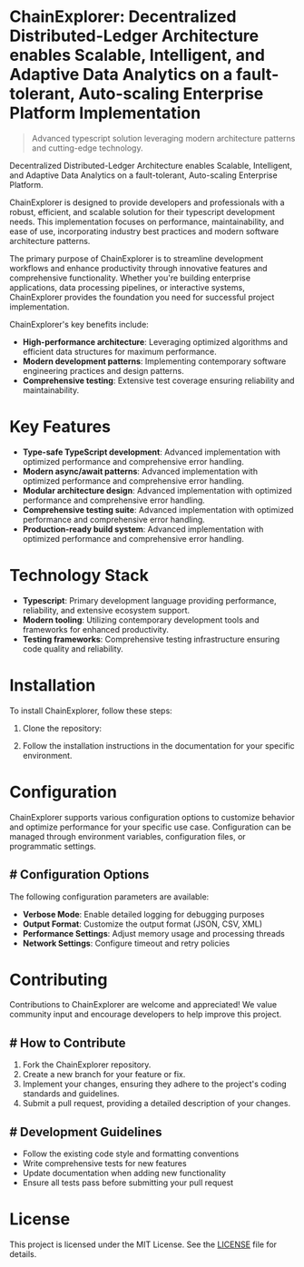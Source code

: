 <!-- fallback_ChainExplorer_20251019214217_72362 -->

# ChainExplorer: Decentralized Distributed-Ledger Architecture enables Scalable, Intelligent, and Adaptive Data Analytics on a fault-tolerant, Auto-scaling Enterprise Platform Implementation
> Advanced typescript solution leveraging modern architecture patterns and cutting-edge technology.

Decentralized Distributed-Ledger Architecture enables Scalable, Intelligent, and Adaptive Data Analytics on a fault-tolerant, Auto-scaling Enterprise Platform.

ChainExplorer is designed to provide developers and professionals with a robust, efficient, and scalable solution for their typescript development needs. This implementation focuses on performance, maintainability, and ease of use, incorporating industry best practices and modern software architecture patterns.

The primary purpose of ChainExplorer is to streamline development workflows and enhance productivity through innovative features and comprehensive functionality. Whether you're building enterprise applications, data processing pipelines, or interactive systems, ChainExplorer provides the foundation you need for successful project implementation.

ChainExplorer's key benefits include:

* **High-performance architecture**: Leveraging optimized algorithms and efficient data structures for maximum performance.
* **Modern development patterns**: Implementing contemporary software engineering practices and design patterns.
* **Comprehensive testing**: Extensive test coverage ensuring reliability and maintainability.

# Key Features

* **Type-safe TypeScript development**: Advanced implementation with optimized performance and comprehensive error handling.
* **Modern async/await patterns**: Advanced implementation with optimized performance and comprehensive error handling.
* **Modular architecture design**: Advanced implementation with optimized performance and comprehensive error handling.
* **Comprehensive testing suite**: Advanced implementation with optimized performance and comprehensive error handling.
* **Production-ready build system**: Advanced implementation with optimized performance and comprehensive error handling.

# Technology Stack

* **Typescript**: Primary development language providing performance, reliability, and extensive ecosystem support.
* **Modern tooling**: Utilizing contemporary development tools and frameworks for enhanced productivity.
* **Testing frameworks**: Comprehensive testing infrastructure ensuring code quality and reliability.

# Installation

To install ChainExplorer, follow these steps:

1. Clone the repository:


2. Follow the installation instructions in the documentation for your specific environment.

# Configuration

ChainExplorer supports various configuration options to customize behavior and optimize performance for your specific use case. Configuration can be managed through environment variables, configuration files, or programmatic settings.

## # Configuration Options

The following configuration parameters are available:

* **Verbose Mode**: Enable detailed logging for debugging purposes
* **Output Format**: Customize the output format (JSON, CSV, XML)
* **Performance Settings**: Adjust memory usage and processing threads
* **Network Settings**: Configure timeout and retry policies

# Contributing

Contributions to ChainExplorer are welcome and appreciated! We value community input and encourage developers to help improve this project.

## # How to Contribute

1. Fork the ChainExplorer repository.
2. Create a new branch for your feature or fix.
3. Implement your changes, ensuring they adhere to the project's coding standards and guidelines.
4. Submit a pull request, providing a detailed description of your changes.

## # Development Guidelines

* Follow the existing code style and formatting conventions
* Write comprehensive tests for new features
* Update documentation when adding new functionality
* Ensure all tests pass before submitting your pull request

# License

This project is licensed under the MIT License. See the [LICENSE](https://github.com/xxxPOUPOUxxx/ChainExplorer/blob/main/LICENSE) file for details.
